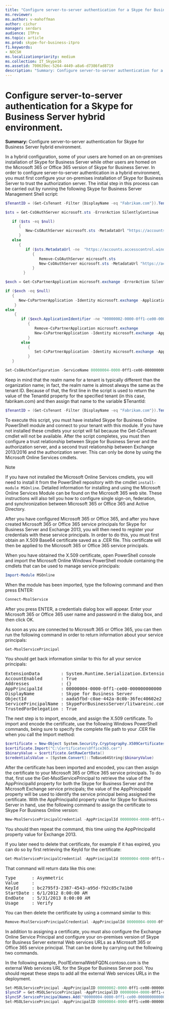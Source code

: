 ```yaml
---
title: "Configure server-to-server authentication for a Skype for Business Server hybrid environment"
ms.reviewer: 
ms.author: v-mahoffman
author: cichur
manager: serdars
audience: ITPro
ms.topic: article
ms.prod: skype-for-business-itpro
f1.keywords:
- NOCSH
ms.localizationpriority: medium
ms.collection: IT_Skype16
ms.assetid: 700639ec-5264-4449-a8a6-d7386fad8719
description: "Summary: Configure server-to-server authentication for a Skype for Business Server hybrid environment."
---
```


# Configure server-to-server authentication for a Skype for Business Server hybrid environment.

**Summary:** Configure server-to-server authentication for Skype for Business Server hybrid environment.

In a hybrid configuration, some of your users are homed on an on-premises installation of Skype for Business Server while other users are homed on the Microsoft 365 or Office 365 version of Skype for Business Server. In order to configure server-to-server authentication in a hybrid environment, you must first configure your on-premises installation of Skype for Business Server to trust the authorization server. The initial step in this process can be carried out by running the following Skype for Business Server Management Shell script:

```PowerShell
$TenantID = (Get-CsTenant -Filter {DisplayName -eq "Fabrikam.com"}).TenantId

$sts = Get-CsOAuthServer microsoft.sts -ErrorAction SilentlyContinue

   if ($sts -eq $null)
      {
         New-CsOAuthServer microsoft.sts -MetadataUrl "https://accounts.accesscontrol.windows.net/$TenantId/metadata/json/1"
      }
   else
      {
         if ($sts.MetadataUrl -ne  "https://accounts.accesscontrol.windows.net/$TenantId/metadata/json/1")
            {
               Remove-CsOAuthServer microsoft.sts
               New-CsOAuthServer microsoft.sts -MetadataUrl "https://accounts.accesscontrol.windows.net/$TenantId/metadata/json/1"
            }
        }

$exch = Get-CsPartnerApplication microsoft.exchange -ErrorAction SilentlyContinue

if ($exch -eq $null)
   {
      New-CsPartnerApplication -Identity microsoft.exchange -ApplicationIdentifier 00000002-0000-0ff1-ce00-000000000000 -ApplicationTrustLevel Full -UseOAuthServer
    }
else
    {
       if ($exch.ApplicationIdentifier -ne "00000002-0000-0ff1-ce00-000000000000")
          {
             Remove-CsPartnerApplication microsoft.exchange
             New-CsPartnerApplication -Identity microsoft.exchange -ApplicationIdentifier 00000002-0000-0ff1-ce00-000000000000 -ApplicationTrustLevel Full -UseOAuthServer 
          }
       else
          {
             Set-CsPartnerApplication -Identity microsoft.exchange -ApplicationTrustLevel Full -UseOAuthServer
          }
   }

Set-CsOAuthConfiguration -ServiceName 00000004-0000-0ff1-ce00-000000000000
```

Keep in mind that the realm name for a tenant is typically different than the organization name; in fact, the realm name is almost always the same as the tenant ID. Because of that, the first line in the script is used to return the value of the TenantId property for the specified tenant (in this case, fabrikam.com) and then assign that name to the variable $TenantId:

```PowerShell
$TenantID = (Get-CsTenant -Filter {DisplayName -eq "Fabrikam.com"}).TenantId
```

To execute this script, you must have installed Skype for Business Online PowerShell module and connect to your tenant with this module. If you have not installed these cmdlets your script will fail because the Get-CsTenant cmdlet will not be available. After the script completes, you must then configure a trust relationship between Skype for Business Server and the authorization server, and a second trust relationship between Exchange 2013/2016 and the authorization server. This can only be done by using the Microsoft Online Services cmdlets.

> [!NOTE]
> If you have not installed the Microsoft Online Services cmdlets, you will need to install it from the PowerShell repository with the cmdlet `install-module MSOnline`. Detailed information for installing and using the Microsoft Online Services Module can be found on the Microsoft 365 web site. These instructions will also tell you how to configure single sign-on, federation, and synchronization between Microsoft 365 or Office 365 and Active Directory. 



After you have configured Microsoft 365 or Office 365, and after you have created Microsoft 365 or Office 365 service principals for Skype for Business Server and Exchange 2013, you will then need to register your credentials with these service principals. In order to do this, you must first obtain an X.509 Base64 certificate saved as a .CER file. This certificate will then be applied to the Microsoft 365 or Office 365 service principals.

When you have obtained the X.509 certificate, open PowerShell console and import the Microsoft Online Windows PowerShell module containing the cmdlets that can be used to manage service principals:

```PowerShell
Import-Module MSOnline
```

When the module has been imported, type the following command and then press ENTER:

```PowerShell
Connect-MsolService
```

After you press ENTER, a credentials dialog box will appear. Enter your Microsoft 365 or Office 365 user name and password in the dialog box, and then click OK.

As soon as you are connected to Microsoft 365 or Office 365, you can then run the following command in order to return information about your service principals:

```PowerShell
Get-MsolServicePrincipal
```

You should get back information similar to this for all your service principals:

<pre>
ExtensionData        : System.Runtime.Serialization.ExtensionDataObject
AccountEnabled       : True
Addresses            : {}
AppPrincipalId       : 00000004-0000-0ff1-ce00-000000000000
DisplayName          : Skype for Business Server
ObjectId             : aada5fbd-c0ae-442a-8c0b-36fec40602e2
ServicePrincipalName : SkypeForBusinessServer/litwareinc.com
TrustedForDelegation : True
</pre>

The next step is to import, encode, and assign the X.509 certificate. To import and encode the certificate, use the following Windows PowerShell commands, being sure to specify the complete file path to your .CER file when you call the Import method:

```PowerShell
$certificate = New-Object System.Security.Cryptography.X509Certificates.X509Certificate
$certificate.Import("C:\Certificates\Office365.cer")
$binaryValue = $certificate.GetRawCertData()
$credentialsValue = [System.Convert]::ToBase64String($binaryValue) 
```

After the certificate has been imported and encoded, you can then assign the certificate to your Microsoft 365 or Office 365 service principals. To do that, first use the Get-MsolServicePrincipal to retrieve the value of the AppPrincipalId property for both the Skype for Business Server and the Microsoft Exchange service principals; the value of the AppPrincipalId property will be used to identify the service principal being assigned the certificate. With the AppPrincipalId property value for Skype for Business Server in hand, use the following command to assign the certificate to Skype For Business Online version:

```PowerShell
New-MsolServicePrincipalCredential -AppPrincipalId 00000004-0000-0ff1-ce00-000000000000 -Type Asymmetric -Usage Verify -Value $credentialsValue 
```

You should then repeat the command, this time using the AppPrincipalId property value for Exchange 2013.

If you later need to delete that certificate, for example if it has expired, you can do so by first retrieving the KeyId for the certificate:

```PowerShell
Get-MsolServicePrincipalCredential -AppPrincipalId 00000004-0000-0ff1-ce00-000000000000
```

That command will return data like this one:

<pre>
Type      : Asymmetric
Value     : 
KeyId     : bc2795f3-2387-4543-a95d-f92c85c7a1b0
StartDate : 6/1/2012 8:00:00 AM
EndDate   : 5/31/2013 8:00:00 AM
Usage     : Verify
</pre>

You can then delete the certificate by using a command similar to this:

```PowerShell
Remove-MsolServicePrincipalCredential -AppPrincipalId 00000004-0000-0ff1-ce00-000000000000 -KeyId bc2795f3-2387-4543-a95d-f92c85c7a1b0
```

In addition to assigning a certificate, you must also configure the Exchange Online Service Principal and configure your on-premises version of Skype for Business Server external Web services URLs as a Microsoft 365 or Office 365 service principal. That can be done by carrying out the following two commands. 

In the following example, Pool1ExternalWebFQDN.contoso.com is the external Web services URL for the Skype for Business Server pool. You should repeat these steps to add all the external Web services URLs in the deployment.

```PowerShell
Set-MSOLServicePrincipal -AppPrincipalID 00000002-0000-0ff1-ce00-000000000000 -AccountEnabled $true
$lyncSP = Get-MSOLServicePrincipal -AppPrincipalID 00000004-0000-0ff1-ce00-000000000000
$lyncSP.ServicePrincipalNames.Add("00000004-0000-0ff1-ce00-000000000000/Pool1ExternalWebFQDN.contoso.com")
Set-MSOLServicePrincipal -AppPrincipalID 00000004-0000-0ff1-ce00-000000000000 -ServicePrincipalNames $lyncSP.ServicePrincipalNames
```
